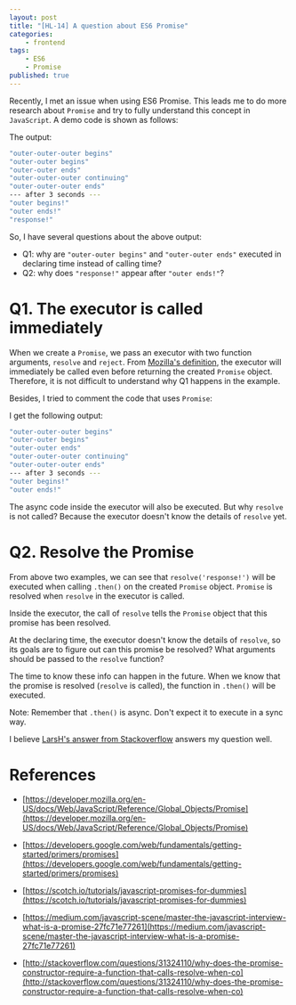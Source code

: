 ```yaml
---
layout: post
title: "[HL-14] A question about ES6 Promise"
categories: 
    - frontend
tags: 
    - ES6
    - Promise
published: true
---
```


Recently, I met an issue when using ES6 Promise. This leads me to do more research about `Promise` and try to fully understand this concept in `JavaScript`. A demo code is shown as follows: 

<script async src="//jsfiddle.net/hengfengli/p9xr0j3z/11/embed/js/"></script>

The output: 

```sh
"outer-outer-outer begins"
"outer-outer begins"
"outer-outer ends"
"outer-outer-outer continuing"
"outer-outer-outer ends"
--- after 3 seconds ---
"outer begins!"
"outer ends!"
"response!"
```

So, I have several questions about the above output: 

* Q1: why are `"outer-outer begins"` and `"outer-outer ends"` executed in declaring time instead of calling time? 
* Q2: why does `"response!"` appear after `"outer ends!"`? 

# Q1. The executor is called immediately

When we create a `Promise`, we pass an executor with two function arguments, `resolve` and `reject`. From [Mozilla's definition](https://developer.mozilla.org/en-US/docs/Web/JavaScript/Reference/Global_Objects/Promise), the executor will immediately be called even before returning the created `Promise` object. Therefore, it is not difficult to understand why Q1 happens in the example. 

Besides, I tried to comment the code that uses `Promise`: 

<script async src="//jsfiddle.net/hengfengli/p9xr0j3z/12/embed/"></script>

I get the following output: 

```sh
"outer-outer-outer begins"
"outer-outer begins"
"outer-outer ends"
"outer-outer-outer continuing"
"outer-outer-outer ends"
--- after 3 seconds ---
"outer begins!"
"outer ends!"
```

The async code inside the executor will also be executed. But why `resolve` is not called? Because the executor doesn't know the details of `resolve` yet. 

# Q2. Resolve the Promise

From above two examples, we can see that `resolve('response!')` will be executed when calling `.then()` on the created `Promise` object. `Promise` is resolved when `resolve` in the executor is called. 

Inside the executor, the call of `resolve` tells the `Promise` object that this promise has been resolved. 

At the declaring time, the executor doesn't know the details of `resolve`, so its goals are to figure out can this promise be resolved? What arguments should be passed to the `resolve` function? 

The time to know these info can happen in the future. When we know that the promise is resolved (`resolve` is called), the function in `.then()` will be executed. 

Note: Remember that `.then()` is async. Don't expect it to execute in a sync way. 

I believe [LarsH's answer from Stackoverflow](http://stackoverflow.com/questions/31324110/why-does-the-promise-constructor-require-a-function-that-calls-resolve-when-co) answers my question well. 

# References

* [https://developer.mozilla.org/en-US/docs/Web/JavaScript/Reference/Global_Objects/Promise](https://developer.mozilla.org/en-US/docs/Web/JavaScript/Reference/Global_Objects/Promise)
* [https://developers.google.com/web/fundamentals/getting-started/primers/promises](https://developers.google.com/web/fundamentals/getting-started/primers/promises)
* [https://scotch.io/tutorials/javascript-promises-for-dummies](https://scotch.io/tutorials/javascript-promises-for-dummies)

* [https://medium.com/javascript-scene/master-the-javascript-interview-what-is-a-promise-27fc71e77261](https://medium.com/javascript-scene/master-the-javascript-interview-what-is-a-promise-27fc71e77261)

* [http://stackoverflow.com/questions/31324110/why-does-the-promise-constructor-require-a-function-that-calls-resolve-when-co](http://stackoverflow.com/questions/31324110/why-does-the-promise-constructor-require-a-function-that-calls-resolve-when-co)